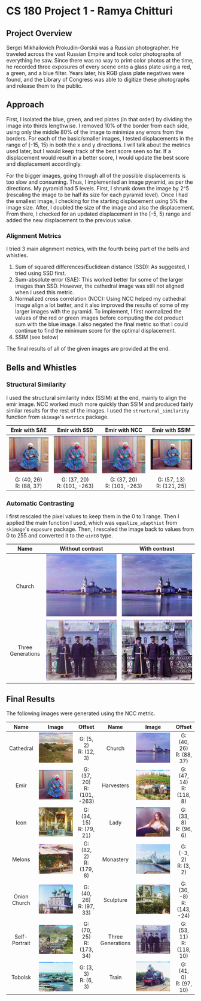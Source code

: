 # CS 180 Project 1 - Ramya Chitturi

## Project Overview

Sergei Mikhailovich Prokudin-Gorskii was a Russian photographer. He traveled across the vast Russian Empire and took color photographs of everything he saw. Since there was no way to print color photos at the time, he recorded three exposures of every scene onto a glass plate using a red, a green, and a blue filter. Years later, his RGB glass plate negatives were found, and the Library of Congress was able to digitize these photographs and release them to the public.

## Approach

First, I isolated the blue, green, and red plates (in that order) by dividing the image into thirds lengthwise. I removed 10% of the border from each side, using only the middle 80% of the image to minimize any errors from the borders. For each of the basic/smaller images, I tested displacements in the range of [-15, 15) in both the x and y directions. I will talk about the metrics used later, but I would keep track of the best score seen so far. If a displacement would result in a better score, I would update the best score and displacement accordingly.

For the bigger images, going through all of the possible displacements is too slow and consuming. Thus, I implemented an image pyramid, as per the directions. My pyramid had 5 levels. First, I shrunk down the image by 2^5 (rescaling the image to be half its size for each pyramid level). Once I had the smallest image, I checking for the starting displacement using 5% the image size. After, I doubled the size of the image and also the displacement. From there, I checked for an updated displacement in the [-5, 5) range and added the new displacement to the previous value. 

### Alignment Metrics
I tried 3 main alignment metrics, with the fourth being part of the bells and whistles. 

1. Sum of squared differences/Euclidean distance (SSD): As suggested, I tried using SSD first. 
2. Sum-absolute error (SAE): This worked better for some of the larger images than SSD. However, the cathedral image was still not aligned when I used this metric.
3. Normalized cross correlation (NCC): Using NCC helped my cathedral image align a lot better, and it also improved the results of some of my larger images with the pyramid. To implement, I first normalized the values of the red or green images before computing the dot product sum with the blue image. I also negated the final metric so that I could continue to find the minimum score for the optimal displacement.
4. SSIM (see below)

The final results of all of the given images are provided at the end.

## Bells and Whistles

### Structural Similarity
I used the structural similarity index (SSIM) at the end, mainly to align the emir image. NCC worked much more quickly than SSIM and produced fairly similar results for the rest of the images. I used the `structural_similarity` function from `skimage`'s `metrics` package.

| Emir with SAE | Emir with SSD | Emir with NCC | Emir with SSIM
| :---: |  :----: | :---: | :---: |
| ![](media/out_emir_sae.jpg) | ![](media/out_emir_ssd.jpg) | ![](media/out_emir_ncc.jpg) | ![](media/emir_SSIM.jpg) |
| G: (40, 26) <br> R: (88, 37) | G: (37, 20) <br> R: (101, -263) | G: (37, 20) <br> R: (101, -263) | G: (57, 13) <br> R: (121, 25) |

### Automatic Contrasting
I first rescaled the pixel values to keep them in the 0 to 1 range. Then I applied the main function I used, which was `equalize_adapthist` from `skimage`'s `exposure` package. Then, I rescaled the image back to values from 0 to 255 and converted it to the `uint8` type.

| Name | Without contrast | With contrast |
| :---: | :----: | :----: |
| Church | ![](media/out_church1.jpg) | ![](media/out_church_contrast1.jpg) |
| Three Generations | ![](media/out_threegenerations.jpg) | ![](media/out_threegenerations_contrast.jpg) |

## Final Results

The following images were generated using the NCC metric.

| Name | Image | Offset | Name | Image | Offset |
| :---: |  :----: | :---: | :---: |  :----: | :---: |
| Cathedral | ![](media/out_cathedral.jpg) | G: (5, 2) <br> R: (12, 3) | Church | ![](media/out_church1.jpg) | G: (40, 26) <br> R: (88, 37) |
| Emir | ![](media/out_emir_ncc.jpg) | G: (37, 20) <br> R: (101, -263) | Harvesters | ![](media/out_harvesters.jpg) | G: (47, 14) <br> R: (118, 8) |
| Icon | ![](media/out_icon.jpg) | G: (34, 15) <br> R: (79, 21) | Lady | ![](media/out_lady_nocontrast.jpg) | G: (33, 8) <br> R: (96, 6) |
| Melons | ![](media/out_melons.jpg) | G: (82, 2) <br> R: (179, 8) | Monastery | ![](media/out_monastery.jpg) | G: (-3, 2) <br> R: (3, 2) |
| Onion Church | ![](media/out_onionchurch1.jpg) | G: (40, 26) <br> R: (97, 33) | Sculpture | ![](media/out_sculpture.jpg) | G: (30, -8) <br> R: (143, -24) |
| Self-Portrait | ![](media/out_selfportrait.jpg) | G: (70, 25) <br> R: (173, 34) | Three Generations | ![](media/out_threegenerations.jpg) | G: (53, 11) <br> R: (118, 10) |
| Tobolsk | ![](media/out_tobolsk.jpg) | G: (3, 3) <br> R: (6, 3) | Train | ![](media/out_train.jpg) | G: (41, 0) <br> R: (97, 10) |
